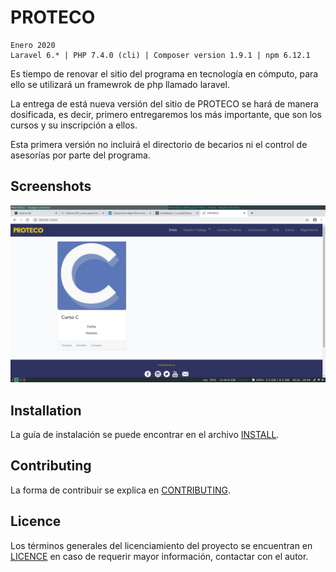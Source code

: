 # PROTECO

```shell
Enero 2020
Laravel 6.* | PHP 7.4.0 (cli) | Composer version 1.9.1 | npm 6.12.1
```
Es tiempo de renovar el sitio del programa en tecnología en cómputo, para ello se utilizará un framewrok de php llamado laravel. 

La entrega de está nueva versión del sitio de PROTECO se hará de manera dosificada, es decir, primero entregaremos los más importante, que son los cursos y su inscripción a ellos.

Esta primera versión no incluirá el directorio de becarios ni el control de asesorías por parte del programa. 


## Screenshots

![index](img/index.jpg)

## Installation 

La guía de instalación se puede encontrar en el archivo [INSTALL](INSTALL). 

## Contributing 

La forma de contribuir se explica en [CONTRIBUTING](CONTRIBUTING).

## Licence 

Los términos generales del licenciamiento del proyecto se encuentran en [LICENCE](LICENSE) en caso de 
requerir mayor información, contactar con el autor.